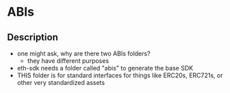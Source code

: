 # ABIs

## Description
- one might ask, why are there two ABIs folders?
    - they have different purposes
- eth-sdk needs a folder called "abis" to generate the base SDK
- THIS folder is for standard interfaces for things like ERC20s, ERC721s, or other very standardized assets
